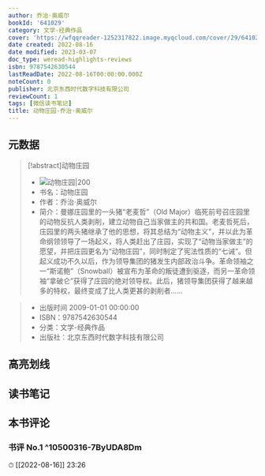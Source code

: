 ```yaml
---
author: 乔治·奥威尔
bookId: '641029'
category: 文学-经典作品
cover: 'https://wfqqreader-1252317822.image.myqcloud.com/cover/29/641029/t7_641029.jpg'
date created: 2022-08-16
date modified: 2023-03-07
doc_type: weread-highlights-reviews
isbn: 9787542630544
lastReadDate: 2022-08-16T00:00:00.000Z
noteCount: 0
publisher: 北京东西时代数字科技有限公司
reviewCount: 1
tags: [微信读书笔记]
title: 动物庄园-乔治·奥威尔
---
```


## 元数据

>[!abstract]动物庄园
> - ![动物庄园|200](https://wfqqreader-1252317822.image.myqcloud.com/cover/29/641029/t7_641029.jpg)
> - 书名：动物庄园
> - 作者：乔治·奥威尔
> - 简介：曼娜庄园里的一头猪“老麦哲”（Old Major）临死前号召庄园里的动物反抗人类剥削，建立动物自己当家做主的共和国。老麦哲死后，庄园里的两头猪继承了他的思想，将其总结为“动物主义”，并以此为革命纲领领导了一场起义，将人类赶出了庄园，实现了“动物当家做主”的愿望，并把庄园更名为“动物庄园”，同时制定了宪法性质的“七诫”。但起义成功不久以后，作为领导集团的猪发生内部政治斗争。革命领袖之一“斯诺鲍”（Snowball）被宣布为革命的叛徒遭到驱逐，而另一革命领袖“拿破仑”获得了庄园的绝对领导权。此后，猪领导集团获得了越来越多的特权，最终变成了比人类更甚的剥削者……

> - 出版时间 2009-01-01 00:00:00
> - ISBN：9787542630544
> - 分类：文学-经典作品
> - 出版社：北京东西时代数字科技有限公司

## 高亮划线

## 读书笔记

## 本书评论

### 书评 No.1 ^10500316-7ByUDA8Dm

⏱ [[2022-08-16]] 23:26
